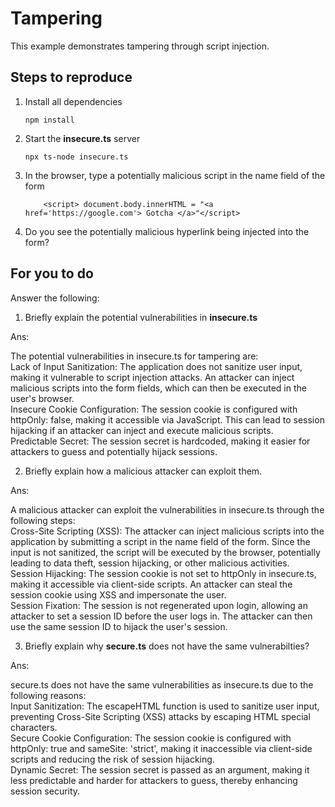 # Tampering

This example demonstrates tampering through script injection.

## Steps to reproduce

1. Install all dependencies

   `npm install`

2. Start the **insecure.ts** server

   `npx ts-node insecure.ts`

3. In the browser, type a potentially malicious script in the name field of the form

    ```
        <script> document.body.innerHTML = "<a href='https://google.com'> Gotcha </a>"</script>
    ```

4. Do you see the potentially malicious hyperlink being injected into the form?

## For you to do

Answer the following:

1. Briefly explain the potential vulnerabilities in **insecure.ts**

Ans:

The potential vulnerabilities in insecure.ts for tampering are:  
Lack of Input Sanitization: The application does not sanitize user input, making it vulnerable to script injection attacks. An attacker can inject malicious scripts into the form fields, which can then be executed in the user's browser.  
Insecure Cookie Configuration: The session cookie is configured with httpOnly: false, making it accessible via JavaScript. This can lead to session hijacking if an attacker can inject and execute malicious scripts.  
Predictable Secret: The session secret is hardcoded, making it easier for attackers to guess and potentially hijack sessions.

2. Briefly explain how a malicious attacker can exploit them.

Ans:

A malicious attacker can exploit the vulnerabilities in insecure.ts through the following steps:  
Cross-Site Scripting (XSS): The attacker can inject malicious scripts into the application by submitting a script in the name field of the form. Since the input is not sanitized, the script will be executed by the browser, potentially leading to data theft, session hijacking, or other malicious activities.  
Session Hijacking: The session cookie is not set to httpOnly in insecure.ts, making it accessible via client-side scripts. An attacker can steal the session cookie using XSS and impersonate the user.  
Session Fixation: The session is not regenerated upon login, allowing an attacker to set a session ID before the user logs in. The attacker can then use the same session ID to hijack the user's session.

3. Briefly explain why **secure.ts** does not have the same vulnerabilties?

Ans:

secure.ts does not have the same vulnerabilities as insecure.ts due to the following reasons:  
Input Sanitization: The escapeHTML function is used to sanitize user input, preventing Cross-Site Scripting (XSS) attacks by escaping HTML special characters.  
Secure Cookie Configuration: The session cookie is configured with httpOnly: true and sameSite: 'strict', making it inaccessible via client-side scripts and reducing the risk of session hijacking.  
Dynamic Secret: The session secret is passed as an argument, making it less predictable and harder for attackers to guess, thereby enhancing session security.